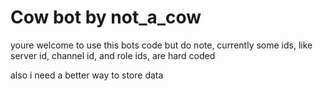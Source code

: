 # Cow bot by not_a_cow

youre welcome to use this bots code but do note, currently some ids, like server id, channel id, and role ids, are hard coded

also i need a better way to store data

